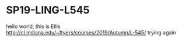 # SP19-LING-L545
hello world, this is Ellis
http://cl.indiana.edu/~ftyers/courses/2019/Autumn/L-545/
trying again
